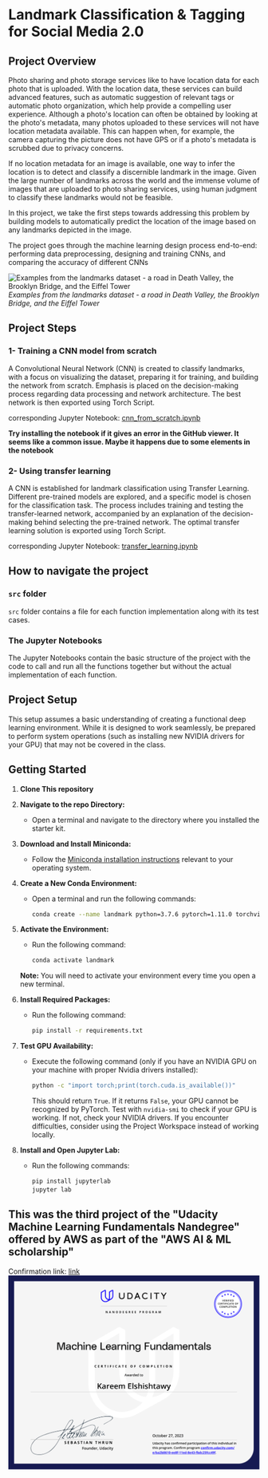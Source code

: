 # Landmark Classification & Tagging for Social Media 2.0

## Project Overview
Photo sharing and photo storage services like to have location data for each photo that is uploaded. With the location data, these services can build advanced features, such as automatic suggestion of relevant tags or automatic photo organization, which help provide a compelling user experience. Although a photo's location can often be obtained by looking at the photo's metadata, many photos uploaded to these services will not have location metadata available. This can happen when, for example, the camera capturing the picture does not have GPS or if a photo's metadata is scrubbed due to privacy concerns.

If no location metadata for an image is available, one way to infer the location is to detect and classify a discernible landmark in the image. Given the large number of landmarks across the world and the immense volume of images that are uploaded to photo sharing services, using human judgment to classify these landmarks would not be feasible.

In this project, we take the first steps towards addressing this problem by building models to automatically predict the location of the image based on any landmarks depicted in the image.
 
The project goes through the machine learning design process end-to-end: performing data preprocessing, designing and training CNNs, and comparing the accuracy of different CNNs

<img alt="Examples from the landmarks dataset - a road in Death Valley, the Brooklyn Bridge, and the Eiffel Tower" src="https://video.udacity-data.com/topher/2021/February/602dac82_landmarks-example/landmarks-example.png" class="chakra-image css-mvsohj"> *Examples from the landmarks dataset - a road in Death Valley, the Brooklyn Bridge, and the Eiffel Tower*

## Project Steps
### 1- Training a CNN model from scratch
A Convolutional Neural Network (CNN) is created to classify landmarks, with a focus on visualizing the dataset, preparing it for training, and building the network from scratch. Emphasis is placed on the decision-making process regarding data processing and network architecture. The best network is then exported using Torch Script.

corresponding Jupyter Notebook: [cnn_from_scratch.ipynb](cnn_from_scratch.ipynb)

**Try installing the notebook if it gives an error in the GitHub viewer. It seems like a common issue. Maybe it happens due to some elements in the notebook**
### 2- Using transfer learning
A CNN is established for landmark classification using Transfer Learning. Different pre-trained models are explored, and a specific model is chosen for the classification task. The process includes training and testing the transfer-learned network, accompanied by an explanation of the decision-making behind selecting the pre-trained network. The optimal transfer learning solution is exported using Torch Script.

corresponding Jupyter Notebook: [transfer_learning.ipynb](transfer_learning.ipynb)

## How to navigate the project

### `src` folder
`src` folder contains a file for each function implementation along with its test cases. 

### The Jupyter Notebooks
The Jupyter Notebooks contain the basic structure of the project with the code to call and run all the functions together but without the actual implementation of each function.   

## Project Setup

This setup assumes a basic understanding of creating a functional deep learning environment. While it is designed to work seamlessly, be prepared to perform system operations (such as installing new NVIDIA drivers for your GPU) that may not be covered in the class.

## Getting Started

1. **Clone This repository**

2. **Navigate to the repo Directory:**
   - Open a terminal and navigate to the directory where you installed the starter kit.

3. **Download and Install Miniconda:**
   - Follow the [Miniconda installation instructions](https://docs.conda.io/projects/conda/en/latest/user-guide/install/index.html) relevant to your operating system.

4. **Create a New Conda Environment:**
   - Open a terminal and run the following commands:
     ```bash
     conda create --name landmark python=3.7.6 pytorch=1.11.0 torchvision torchaudio cudatoolkit -c pytorch
     ```

5. **Activate the Environment:**
   - Run the following command:
     ```bash
     conda activate landmark
     ```
   **Note:** You will need to activate your environment every time you open a new terminal.

6. **Install Required Packages:**
   - Run the following command:
     ```bash
     pip install -r requirements.txt
     ```

7. **Test GPU Availability:**
   - Execute the following command (only if you have an NVIDIA GPU on your machine with proper Nvidia drivers installed):
     ```bash
     python -c "import torch;print(torch.cuda.is_available())"
     ```
     This should return `True`. If it returns `False`, your GPU cannot be recognized by PyTorch. Test with `nvidia-smi` to check if your GPU is working. If not, check your NVIDIA drivers. If you encounter difficulties, consider using the Project Workspace instead of working locally.

8. **Install and Open Jupyter Lab:**
   - Run the following commands:
     ```bash
     pip install jupyterlab
     jupyter lab
     ```
## This was the third project of the "Udacity Machine Learning Fundamentals Nandegree" offered by AWS as part of the "AWS AI & ML scholarship"
Confirmation  link: [link](https://graduation.udacity.com/confirm/e/ba2b0610-ee8f-11ed-8e43-fbdc25fcc49f)
![Certificate](https://github.com/Kshishtawy/Developing-a-Handwritten-Digits-Classifier-with-PyTorch/blob/main/Certificate/Udacity%20-%20Machine%20Learning%20Fundamentals.png?raw=true)
